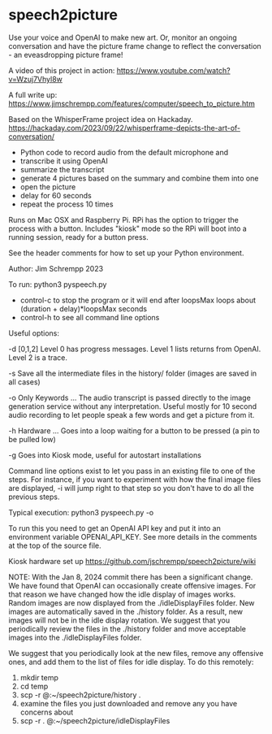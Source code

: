 # speech2picture
Use your voice and OpenAI to make new art. Or, monitor an ongoing conversation
and have the picture frame change to reflect the conversation - an
eveasdropping picture frame!

A video of this project in action: https://www.youtube.com/watch?v=Wzuj7Vhyl8w

A full write up: https://www.jimschrempp.com/features/computer/speech_to_picture.htm

Based on the WhisperFrame project idea on Hackaday.  
https://hackaday.com/2023/09/22/whisperframe-depicts-the-art-of-conversation/

- Python code to record audio from the default microphone and 
- transcribe it using OpenAI
- summarize the transcript 
- generate 4 pictures based on the summary and combine them into one
- open the picture
- delay for 60 seconds
- repeat the process 10 times

Runs on Mac OSX and Raspberry Pi. RPi has the option to trigger the process with a button. Includes
"kiosk" mode so the RPi will boot into a running session, ready for a button press.

See the header comments for how to set up your Python environment.

Author: Jim Schrempp 2023 

To run:  python3 pyspeech.py

- control-c to stop the program or it will end after loopsMax loops about (duration + delay)*loopsMax seconds
- control-h to see all command line options

Useful options:

-d [0,1,2] Level 0 has progress messages. Level 1 lists returns from OpenAI. Level 2 is a trace.

-s Save all the intermediate files in the history/ folder (images are saved in all cases)

-o Only Keywords ... The audio transcript is passed directly to the image generation service
   without any interpretation. Useful mostly for 10 second audio recording to let people speak
   a few words and get a picture from it. 

-h Hardware ... Goes into a loop waiting for a button to be pressed (a pin to be pulled low)

-g Goes into Kiosk mode, useful for autostart installations

Command line options exist to let you pass in an existing file to one of the steps. For instance, if you want to experiment with how the final image files are displayed, -i <filename> will jump right to that step so you don't have to do all the previous steps.

Typical execution:
   python3 pyspeech.py -o

To run this you need to get an OpenAI API key and put it into an environment variable OPENAI_API_KEY. See more
details in the comments at the top of the source file.

Kiosk hardware set up
https://github.com/jschrempp/speech2picture/wiki

NOTE: With the Jan 8, 2024 commit there has been a significant change. We have found that OpenAI can 
occasionally create offensive images. For that reason we have changed how the idle display of images
works. Random images are now displayed from the ./idleDisplayFiles folder. New images are automatically
saved in the ./history folder. As a result, new images will not be in the idle display rotation. We 
suggest that you periodically review the files in the ./history folder and move acceptable images into
the ./idleDisplayFiles folder.

We suggest that you periodically look at the new files, remove any offensive ones, and add them to the 
list of files for idle display. To do this remotely:

1.   mkdir temp
2.   cd temp
3.   scp -r <user>@<ip address>:~/speech2picture/history .
4.   examine the files you just downloaded and remove any you have concerns about
5.   scp -r . <user>@<ip address>:~/speech2picture/idleDisplayFiles

